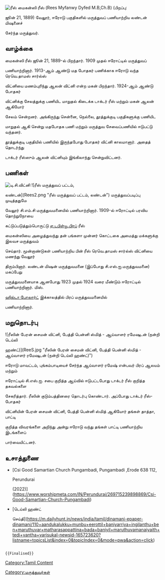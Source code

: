 ![ரீஸ்](Rees.png "ரீஸ்") மைகன்ஸி ரீஸ் (Rees Myfanwy Dyfed M.B,Ch.B) (பிறப்பு:
ஜூன் 21, 1889) வேலூர், ஈரோடு பகுதிகளில் மருத்துவப் பணியாற்றிய லண்டன் மிஷனைச்
சேர்ந்த மருத்துவர்.

## வாழ்க்கை

மைகன்ஸி ரீஸ் ஜூன் 21, 1889-ல் பிறந்தார். 1909 முதல் ஈரோட்டில் மருத்துவப்
பணியாற்றினார். 1913-ஆம் ஆண்டு மத போதகர் பணிக்காக ஈரோடு வந்த ரெவெ.தாமஸ் சார்ல்ஸ்
விட்னியை மணம்புரிந்து ஆலன் விட்னி என்ற மகன் பிறந்தார். 1924-ஆம் ஆண்டு போதகர்
விட்னிக்கு சேலத்துக்கு பணியிட மாறுதல் கிடைக்க டாக்டர் ரீஸ் மற்றும் மகன் ஆலன் ஆகியோர்
சேலம் சென்றனர். அங்கிருந்து சென்னை, நெல்லை, தூத்துக்குடி பகுதிகளுக்கு பணியிட
மாறுதல் ஆகி சென்று மதபோதக பணி மற்றும் மருத்துவ சேவைப்பணியில் ஈடுபட்டு வந்தனர்.
தூத்துக்குடி பகுதியில் பணியில் இருந்தபோது போதகர் விட்னி காலமானார். அதைத் தொடர்ந்து
டாக்டர் ரீஸ்ஸும் ஆலன் விட்னியும் இங்கிலாந்து சென்றுவிட்டனர்.

## பணிகள்

![டி.சி.விட்னி](Vidi.png "டி.சி.விட்னி") ![ரீஸ் மருத்துவப் பட்டம்,
லண்டன்](Rees2.png "ரீஸ் மருத்துவப் பட்டம், லண்டன்") மருத்துவப்படிப்பு முடித்ததுமே
வேலூர் சி.எம்.சி மருத்துவமனையில் பணியாற்றினார். 1909-ல் ஈரோட்டில் பரவிய தொற்றுநோயை
கட்டுப்படுத்தும்பொருட்டு [ஏ.டபிள்யூ.பிரப்](ஏ.டபிள்யூ.பிரப் "wikilink") ரீஸ்
மைகன்ஸியை அழைத்துவந்து தன் பங்களா முன்னர் கொட்டகை அமைத்து மக்களுக்கு இலவச மருத்துவம்
செய்தார். மூன்றாண்டுகள் பணியாற்றிய பின் ரீஸ் ரெவெ.தாமஸ் சார்ல்ஸ் விட்னியை மணந்து வேலூர்
திரும்பினார். லண்டன் மிஷன் மருத்துவமனை (இப்போது சி.எஸ்.ஐ.மருத்துவமனை) மகப்பேறு
மருத்துவமனையாக ஆனபோது 1923 முதல் 1924 வரை மீண்டும் ஈரோட்டில் பணியாற்றினார். மிஸ்.
[ஹில்டா போலார்ட்](ஹில்டா_போலார்ட் "wikilink") இக்காலத்தில் பிரப் மருத்துவமனையில்
பணியாற்றினார்.

## மறுதொடர்பு

![ரீஸின் பேரன் சைமன் விட்னி, பேத்தி பென்னி ஸ்மித் - ஆய்வாளர் ரமேஷுடன் (நன்றி டெய்லி
ஹண்ட்)](ReeS.jpg "ரீஸின் பேரன் சைமன் விட்னி, பேத்தி பென்னி ஸ்மித் - ஆய்வாளர் ரமேஷுடன் (நன்றி டெய்லி ஹண்ட்)")
ஈரோடு மாவட்டம், புங்கம்பாடியைச் சேர்ந்த ஆய்வாளர் ரமேஷ் என்பவர் பிரப் ஆலயம் மற்றும்
ஈரோட்டில் சி.எஸ்.ஐ. சபை குறித்த ஆய்வில் ஈடுபட்டபோது டாக்டர் ரீஸ் குறித்த தகவல்களை
சேகரித்தார். ரீஸின் குடும்பத்தினரை தொடர்பு கொண்டார். அப்போது டாக்டர் ரீஸ்-போதகர்
விட்னியின் பேரன் சைமன் விட்னி, பேத்தி பென்னி ஸ்மித் ஆகியோர் தங்கள் தாத்தா, பாட்டி
குறித்த விவரங்களை அறிந்து அன்று ஈரோடு வந்து தங்கள் பாட்டி பணியாற்றிய இடங்களைப்
பார்வையிட்டனர்.

## உசாத்துணை

-   [Csi Good Samartian Church Pungambadi, Pungambadi ,Erode 638 112,
    Perundurai
    (2022)](https://www.worshipmeta.com/IN/Perundurai/269715239898869/Csi-Good-Samartian-Church-Pungambadi)
-   [டெய்லி ஹண்ட்
    செய்தி](https://m.dailyhunt.in/news/india/tamil/dinamani-epaper-dinamani/110+aandukalukku+munbu+eerottil+baniyarriya+ingilanthu+ben+maruthuvar+matharasappattina+bada+baniyil+maruthuvamanaiyaith+tedi+vantha+varisukal-newsid-165723620?listname=topicsList&index=0&topicIndex=0&mode=pwa&action=click)

```{=mediawiki}
{{Finalised}}
```
[Category:Tamil Content](Category:Tamil_Content "wikilink")
[Category:மருத்துவர்கள்](Category:மருத்துவர்கள் "wikilink")
